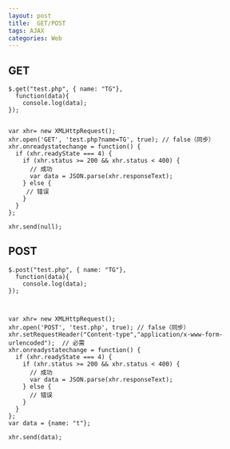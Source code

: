 ```yaml
---
layout: post
title:  GET/POST
tags: AJAX
categories: Web
---
```




## GET
	$.get("test.php", { name: "TG"},   
	  function(data){   
	    console.log(data);   
	});
	
	
	var xhr= new XMLHttpRequest();  
	xhr.open('GET', 'test.php?name=TG', true); // false（同步）  
	xhr.onreadystatechange = function() {   
	  if (xhr.readyState === 4) {   
	    if (xhr.status >= 200 && xhr.status < 400) {   
	      // 成功   
	      var data = JSON.parse(xhr.responseText);   
	    } else {   
	     // 错误   
	    }   
	  }  
	};
	
	xhr.send(null);






## POST
	$.post("test.php", { name: "TG"},   
	  function(data){   
	    console.log(data);   
	});
	
	
	
	var xhr= new XMLHttpRequest();   
	xhr.open('POST', 'test.php', true); // false（同步）  
	xhr.setRequestHeader("Content-type","application/x-www-form-urlencoded");  // 必需
	xhr.onreadystatechange = function() {       
	  if (xhr.readyState === 4) {       
	    if (xhr.status >= 200 && xhr.status < 400) {       
	      // 成功       
	      var data = JSON.parse(xhr.responseText);       
	    } else {       
	      // 错误       
	    }       
	  }     
	};
	var data = {name: "t"};  
	
	xhr.send(data);